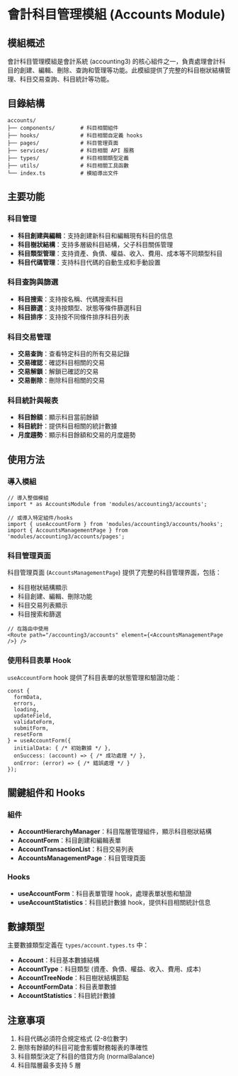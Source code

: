 # 會計科目管理模組 (Accounts Module)

## 模組概述

會計科目管理模組是會計系統 (accounting3) 的核心組件之一，負責處理會計科目的創建、編輯、刪除、查詢和管理等功能。此模組提供了完整的科目樹狀結構管理、科目交易查詢、科目統計等功能。

## 目錄結構

```
accounts/
├── components/        # 科目相關組件
├── hooks/             # 科目相關自定義 hooks
├── pages/             # 科目管理頁面
├── services/          # 科目相關 API 服務
├── types/             # 科目相關類型定義
├── utils/             # 科目相關工具函數
└── index.ts           # 模組導出文件
```

## 主要功能

### 科目管理

- **科目創建與編輯**：支持創建新科目和編輯現有科目的信息
- **科目樹狀結構**：支持多層級科目結構，父子科目關係管理
- **科目類型管理**：支持資產、負債、權益、收入、費用、成本等不同類型科目
- **科目代碼管理**：支持科目代碼的自動生成和手動設置

### 科目查詢與篩選

- **科目搜索**：支持按名稱、代碼搜索科目
- **科目篩選**：支持按類型、狀態等條件篩選科目
- **科目排序**：支持按不同條件排序科目列表

### 科目交易管理

- **交易查詢**：查看特定科目的所有交易記錄
- **交易確認**：確認科目相關的交易
- **交易解鎖**：解鎖已確認的交易
- **交易刪除**：刪除科目相關的交易

### 科目統計與報表

- **科目餘額**：顯示科目當前餘額
- **科目統計**：提供科目相關的統計數據
- **月度趨勢**：顯示科目餘額和交易的月度趨勢

## 使用方法

### 導入模組

```tsx
// 導入整個模組
import * as AccountsModule from 'modules/accounting3/accounts';

// 或導入特定組件/hooks
import { useAccountForm } from 'modules/accounting3/accounts/hooks';
import { AccountsManagementPage } from 'modules/accounting3/accounts/pages';
```

### 科目管理頁面

科目管理頁面 (`AccountsManagementPage`) 提供了完整的科目管理界面，包括：

- 科目樹狀結構顯示
- 科目創建、編輯、刪除功能
- 科目交易列表顯示
- 科目搜索和篩選

```tsx
// 在路由中使用
<Route path="/accounting3/accounts" element={<AccountsManagementPage />} />
```

### 使用科目表單 Hook

`useAccountForm` hook 提供了科目表單的狀態管理和驗證功能：

```tsx
const {
  formData,
  errors,
  loading,
  updateField,
  validateForm,
  submitForm,
  resetForm
} = useAccountForm({
  initialData: { /* 初始數據 */ },
  onSuccess: (account) => { /* 成功處理 */ },
  onError: (error) => { /* 錯誤處理 */ }
});
```

## 關鍵組件和 Hooks

### 組件

- **AccountHierarchyManager**：科目階層管理組件，顯示科目樹狀結構
- **AccountForm**：科目創建和編輯表單
- **AccountTransactionList**：科目交易列表
- **AccountsManagementPage**：科目管理頁面

### Hooks

- **useAccountForm**：科目表單管理 hook，處理表單狀態和驗證
- **useAccountStatistics**：科目統計數據 hook，提供科目相關統計信息

## 數據類型

主要數據類型定義在 `types/account.types.ts` 中：

- **Account**：科目基本數據結構
- **AccountType**：科目類型 (資產、負債、權益、收入、費用、成本)
- **AccountTreeNode**：科目樹狀結構節點
- **AccountFormData**：科目表單數據
- **AccountStatistics**：科目統計數據

## 注意事項

1. 科目代碼必須符合規定格式 (2-8位數字)
2. 刪除有餘額的科目可能會影響財務報表的準確性
3. 科目類型決定了科目的借貸方向 (normalBalance)
4. 科目階層最多支持 5 層